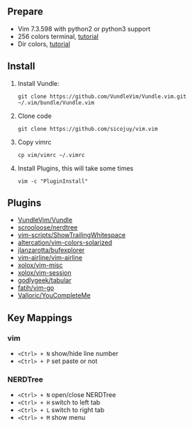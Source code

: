 ## Prepare

* Vim 7.3.598 with python2 or python3 support
* 256 colors terminal, [tutorial](http://www.robmeerman.co.uk/unix/256colours)
* Dir colors, [tutorial](https://github.com/seebi/dircolors-solarized)

## Install

1. Install Vundle:

   `git clone https://github.com/VundleVim/Vundle.vim.git ~/.vim/bundle/Vundle.vim`

2. Clone code

   `git clone https://github.com/sicojuy/vim.vim`

3. Copy vimrc

   `cp vim/vimrc ~/.vimrc`

4. Install Plugins, this will take some times

   `vim -c "PluginInstall"`

## Plugins

* [VundleVim/Vundle](https://github.com/VundleVim/Vundle.vim)
* [scrooloose/nerdtree](https://github.com/scrooloose/nerdtree)
* [vim-scripts/ShowTrailingWhitespace](https://github.com/vim-scripts/ShowTrailingWhitespace)
* [altercation/vim-colors-solarized](https://github.com/altercation/vim-colors-solarized)
* [jlanzarotta/bufexplorer](https://github.com/jlanzarotta/bufexplorer)
* [vim-airline/vim-airline](https://github.com/vim-airline/vim-airline)
* [xolox/vim-misc](https://github.com/xolox/vim-misc)
* [xolox/vim-session](https://github.com/xolox/vim-session)
* [godlygeek/tabular](https://github.com/godlygeek/tabular)
* [fatih/vim-go](https://github.com/fatih/vim-go)
* [Valloric/YouCompleteMe](https://github.com/Valloric/YouCompleteMe)

## Key Mappings

### vim

* `<Ctrl> + N` show/hide line number
* `<Ctrl> + P` set paste or not

### NERDTree

* `<Ctrl> + N` open/close NERDTree
* `<Ctrl> + H` switch to left tab
* `<Ctrl> + L` switch to right tab
* `<Ctrl> + M` show menu
